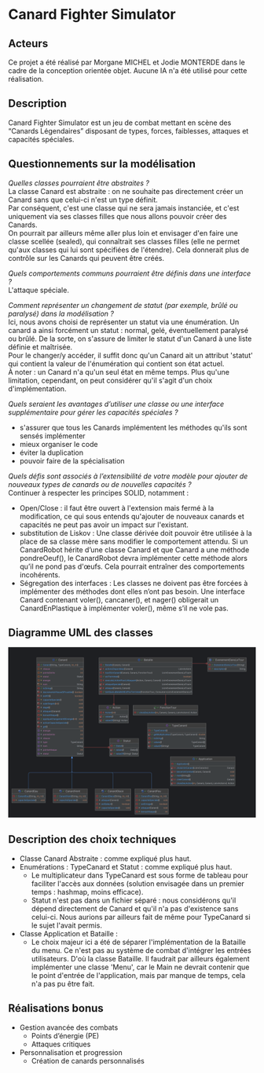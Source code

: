 # Canard Fighter Simulator
## Acteurs 
Ce projet a été réalisé par Morgane MICHEL et Jodie MONTERDE dans le cadre de la conception orientée objet. Aucune IA n'a été utilisé pour cette réalisation.
## Description  
Canard Fighter Simulator est un jeu de combat mettant en scène des “Canards Légendaires” disposant de types, forces, faiblesses, attaques et capacités spéciales.
## Questionnements sur la modélisation
*Quelles classes pourraient être abstraites ?* <br>
La classe Canard est abstraite : on ne souhaite pas directement créer un Canard sans que celui-ci n'est un type définit. <br>
Par conséquent, c'est une classe qui ne sera jamais instanciée, et c'est uniquement via ses classes filles que nous allons pouvoir créer des Canards. <br>
On pourrait par ailleurs même aller plus loin et envisager d'en faire une classe scellée (sealed), qui connaîtrait ses classes filles (elle ne permet qu'aux classes qui lui sont spécifiées de l'étendre). Cela donnerait plus de contrôle sur les Canards qui peuvent être créés. <br>  

*Quels comportements communs pourraient être définis dans une interface ?* <br>
L'attaque spéciale.<br>  

*Comment représenter un changement de statut (par exemple, brûlé ou paralysé) dans la modélisation ?* <br>
Ici, nous avons choisi de représenter un statut via une énumération. 
Un canard a ainsi forcément un statut : normal, gelé, éventuellement paralysé ou brûlé. De la sorte, on s'assure de limiter le statut d'un Canard à une liste définie et maîtrisée. <br>
Pour le changer/y accéder, il suffit donc qu'un Canard ait un attribut 'statut' qui contient la valeur de l'énumération qui contient son état actuel. <br>
À noter : un Canard n'a qu'un seul état en même temps. Plus qu'une limitation, cependant, on peut considérer qu'il s'agit d'un choix
d'implémentation. <br>  

*Quels seraient les avantages d’utiliser une classe ou une interface supplémentaire pour gérer les capacités spéciales ?* <br>
- s'assurer que tous les Canards implémentent les méthodes qu'ils sont sensés implémenter
- mieux organiser le code 
- éviter la duplication
- pouvoir faire de la spécialisation

*Quels défis sont associés à l’extensibilité de votre modèle pour ajouter de nouveaux types de canards ou de nouvelles capacités ?* <br>
Continuer à respecter les principes SOLID, notamment : 
- Open/Close : il faut être ouvert à l'extension mais fermé à la modification, ce qui sous entends qu'ajouter de nouveaux canards et capacités ne peut pas avoir un impact sur l'existant.
- substitution de Liskov : Une classe dérivée doit pouvoir être utilisée à la place de sa classe mère sans modifier le comportement attendu. Si un CanardRobot hérite d’une classe Canard et que Canard a une méthode pondreOeuf(), le CanardRobot devra implémenter cette méthode alors qu’il ne pond pas d'œufs. Cela pourrait entraîner des comportements incohérents.
- Ségregation des interfaces : Les classes ne doivent pas être forcées à implémenter des méthodes dont elles n’ont pas besoin. Une interface Canard contenant voler(), cancaner(), et nager() obligerait un CanardEnPlastique à implémenter voler(), même s’il ne vole pas.
## Diagramme UML des classes 
![Diagramme UML des classes](UML.png)
## Description des choix techniques 
* Classe Canard Abstraite : comme expliqué plus haut.
* Enumérations : TypeCanard et Statut : comme expliqué plus haut.
  * Le multiplicateur dans TypeCanard est sous forme de tableau pour faciliter l'accès aux données (solution envisagée dans un premier temps : hashmap, moins efficace).
  * Statut n'est pas dans un fichier séparé : nous considérons qu'il dépend directement de Canard et qu'il n'a pas d'existence sans celui-ci. Nous aurions par ailleurs fait de même pour TypeCanard si le sujet l'avait permis. 
* Classe Application et Bataille :
  * Le choix majeur ici a été de séparer l'implémentation de la Bataille du menu. Ce n'est pas au système de combat d'intégrer les entrées utilisateurs. D'où la classe Bataille. Il faudrait par ailleurs également implémenter une classe 'Menu', car le Main ne devrait contenir que le point d'entrée de l'application, mais par manque de temps, cela n'a pas pu être fait.
## Réalisations bonus 
* Gestion avancée des combats
  * Points d’énergie (PE)
  * Attaques critiques
* Personnalisation et progression
  * Création de canards personnalisés
